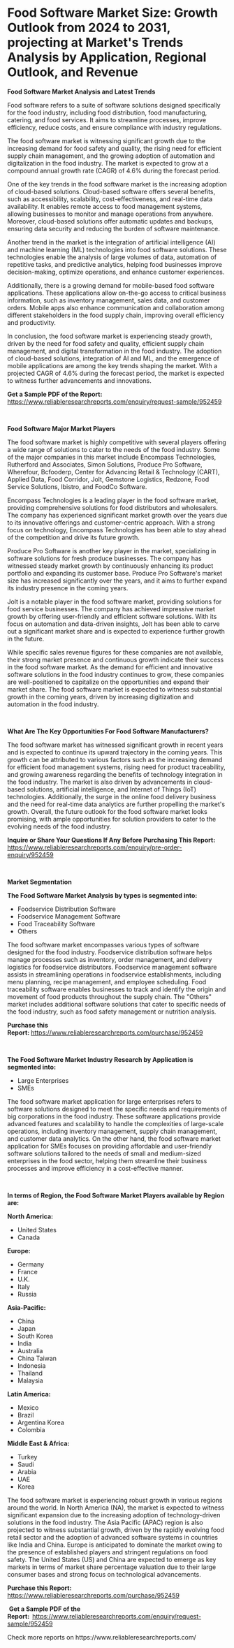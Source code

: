 <p><h1>Food Software Market Size: Growth Outlook from 2024 to 2031, projecting at Market's Trends Analysis by Application, Regional Outlook, and Revenue</h1></p><p><strong>Food Software Market Analysis and Latest Trends</strong></p>
<p><p>Food software refers to a suite of software solutions designed specifically for the food industry, including food distribution, food manufacturing, catering, and food services. It aims to streamline processes, improve efficiency, reduce costs, and ensure compliance with industry regulations.</p><p>The food software market is witnessing significant growth due to the increasing demand for food safety and quality, the rising need for efficient supply chain management, and the growing adoption of automation and digitalization in the food industry. The market is expected to grow at a compound annual growth rate (CAGR) of 4.6% during the forecast period.</p><p>One of the key trends in the food software market is the increasing adoption of cloud-based solutions. Cloud-based software offers several benefits, such as accessibility, scalability, cost-effectiveness, and real-time data availability. It enables remote access to food management systems, allowing businesses to monitor and manage operations from anywhere. Moreover, cloud-based solutions offer automatic updates and backups, ensuring data security and reducing the burden of software maintenance.</p><p>Another trend in the market is the integration of artificial intelligence (AI) and machine learning (ML) technologies into food software solutions. These technologies enable the analysis of large volumes of data, automation of repetitive tasks, and predictive analytics, helping food businesses improve decision-making, optimize operations, and enhance customer experiences.</p><p>Additionally, there is a growing demand for mobile-based food software applications. These applications allow on-the-go access to critical business information, such as inventory management, sales data, and customer orders. Mobile apps also enhance communication and collaboration among different stakeholders in the food supply chain, improving overall efficiency and productivity.</p><p>In conclusion, the food software market is experiencing steady growth, driven by the need for food safety and quality, efficient supply chain management, and digital transformation in the food industry. The adoption of cloud-based solutions, integration of AI and ML, and the emergence of mobile applications are among the key trends shaping the market. With a projected CAGR of 4.6% during the forecast period, the market is expected to witness further advancements and innovations.</p></p>
<p><strong>Get a Sample PDF of the Report:&nbsp;</strong> <a href="https://www.reliableresearchreports.com/enquiry/request-sample/952459">https://www.reliableresearchreports.com/enquiry/request-sample/952459</a></p>
<p>&nbsp;</p>
<p><strong>Food Software Major Market Players</strong></p>
<p><p>The food software market is highly competitive with several players offering a wide range of solutions to cater to the needs of the food industry. Some of the major companies in this market include Encompass Technologies, Rutherford and Associates, Simon Solutions, Produce Pro Software, Wherefour, Bcfooderp, Center for Advancing Retail & Technology (CART), Applied Data, Food Corridor, Jolt, Gemstone Logistics, Redzone, Food Service Solutions, Ibistro, and FoodCo Software.</p><p>Encompass Technologies is a leading player in the food software market, providing comprehensive solutions for food distributors and wholesalers. The company has experienced significant market growth over the years due to its innovative offerings and customer-centric approach. With a strong focus on technology, Encompass Technologies has been able to stay ahead of the competition and drive its future growth.</p><p>Produce Pro Software is another key player in the market, specializing in software solutions for fresh produce businesses. The company has witnessed steady market growth by continuously enhancing its product portfolio and expanding its customer base. Produce Pro Software's market size has increased significantly over the years, and it aims to further expand its industry presence in the coming years.</p><p>Jolt is a notable player in the food software market, providing solutions for food service businesses. The company has achieved impressive market growth by offering user-friendly and efficient software solutions. With its focus on automation and data-driven insights, Jolt has been able to carve out a significant market share and is expected to experience further growth in the future.</p><p>While specific sales revenue figures for these companies are not available, their strong market presence and continuous growth indicate their success in the food software market. As the demand for efficient and innovative software solutions in the food industry continues to grow, these companies are well-positioned to capitalize on the opportunities and expand their market share. The food software market is expected to witness substantial growth in the coming years, driven by increasing digitization and automation in the food industry.</p></p>
<p>&nbsp;</p>
<p><strong>What Are The Key Opportunities For Food Software Manufacturers?</strong></p>
<p><p>The food software market has witnessed significant growth in recent years and is expected to continue its upward trajectory in the coming years. This growth can be attributed to various factors such as the increasing demand for efficient food management systems, rising need for product traceability, and growing awareness regarding the benefits of technology integration in the food industry. The market is also driven by advancements in cloud-based solutions, artificial intelligence, and Internet of Things (IoT) technologies. Additionally, the surge in the online food delivery business and the need for real-time data analytics are further propelling the market's growth. Overall, the future outlook for the food software market looks promising, with ample opportunities for solution providers to cater to the evolving needs of the food industry.</p></p>
<p><strong>Inquire or Share Your Questions If Any Before Purchasing This Report:</strong> <a href="https://www.reliableresearchreports.com/enquiry/pre-order-enquiry/952459">https://www.reliableresearchreports.com/enquiry/pre-order-enquiry/952459</a></p>
<p>&nbsp;</p>
<p><strong>Market Segmentation</strong></p>
<p><strong>The Food Software Market Analysis by types is segmented into:</strong></p>
<p><ul><li>Foodservice Distribution Software</li><li>Foodservice Management Software</li><li>Food Traceability Software</li><li>Others</li></ul></p>
<p><p>The food software market encompasses various types of software designed for the food industry. Foodservice distribution software helps manage processes such as inventory, order management, and delivery logistics for foodservice distributors. Foodservice management software assists in streamlining operations in foodservice establishments, including menu planning, recipe management, and employee scheduling. Food traceability software enables businesses to track and identify the origin and movement of food products throughout the supply chain. The "Others" market includes additional software solutions that cater to specific needs of the food industry, such as food safety management or nutrition analysis.</p></p>
<p><strong>Purchase this Report:&nbsp;</strong><a href="https://www.reliableresearchreports.com/purchase/952459">https://www.reliableresearchreports.com/purchase/952459</a></p>
<p>&nbsp;</p>
<p><strong>The Food Software Market Industry Research by Application is segmented into:</strong></p>
<p><ul><li>Large Enterprises</li><li>SMEs</li></ul></p>
<p><p>The food software market application for large enterprises refers to software solutions designed to meet the specific needs and requirements of big corporations in the food industry. These software applications provide advanced features and scalability to handle the complexities of large-scale operations, including inventory management, supply chain management, and customer data analytics. On the other hand, the food software market application for SMEs focuses on providing affordable and user-friendly software solutions tailored to the needs of small and medium-sized enterprises in the food sector, helping them streamline their business processes and improve efficiency in a cost-effective manner.</p></p>
<p>&nbsp;</p>
<p><strong>In terms of Region, the Food Software Market Players available by Region are:</strong></p>
<p>
    <p> <strong> North America: </strong>
        <ul>
            <li>United States</li>
            <li>Canada</li>
        </ul>
        </p> 
    <p> <strong> Europe: </strong>
        <ul>
            <li>Germany</li>
            <li>France</li>
            <li>U.K.</li>
            <li>Italy</li>
            <li>Russia</li>
        </ul>
        </p> 
    <p> <strong> Asia-Pacific: </strong>
        <ul>
            <li>China</li>
            <li>Japan</li>
            <li>South Korea</li>
            <li>India</li>
            <li>Australia</li>
            <li>China Taiwan</li>
            <li>Indonesia</li>
            <li>Thailand</li>
            <li>Malaysia</li>
        </ul>
        </p> 
    <p> <strong> Latin America: </strong>
        <ul>
            <li>Mexico</li>
            <li>Brazil</li>
            <li>Argentina Korea</li>
            <li>Colombia</li>
        </ul>
        </p> 
    <p> <strong> Middle East & Africa: </strong>
        <ul>
            <li>Turkey</li>
            <li>Saudi</li>
            <li>Arabia</li>
            <li>UAE</li>
            <li>Korea</li>
        </ul>
    </p>
    </p>
<p><p>The food software market is experiencing robust growth in various regions around the world. In North America (NA), the market is expected to witness significant expansion due to the increasing adoption of technology-driven solutions in the food industry. The Asia Pacific (APAC) region is also projected to witness substantial growth, driven by the rapidly evolving food retail sector and the adoption of advanced software systems in countries like India and China. Europe is anticipated to dominate the market owing to the presence of established players and stringent regulations on food safety. The United States (US) and China are expected to emerge as key markets in terms of market share percentage valuation due to their large consumer bases and strong focus on technological advancements.</p></p>
<p><strong>Purchase this Report: </strong><a href="https://www.reliableresearchreports.com/purchase/952459">https://www.reliableresearchreports.com/purchase/952459</a></p>
<p>&nbsp;<strong>Get a Sample PDF of the Report:&nbsp;&nbsp;</strong><a href="https://www.reliableresearchreports.com/enquiry/request-sample/952459">https://www.reliableresearchreports.com/enquiry/request-sample/952459</a></p>
<p><strong></strong></p>
<p>Check more reports on https://www.reliableresearchreports.com/</p>